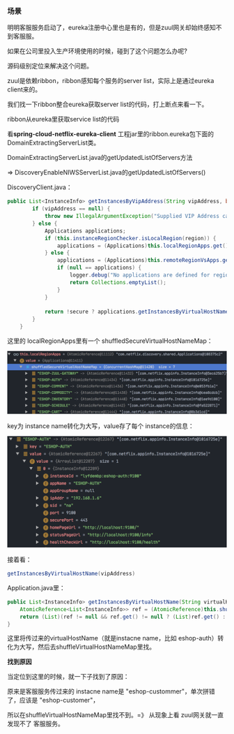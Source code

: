 ### 场景

明明客服服务启动了，eureka注册中心里也是有的，但是zuul网关却始终感知不到客服服。

如果在公司里投入生产环境使用的时候，碰到了这个问题怎么办呢?

源码级别定位来解决这个问题。

zuul是依赖ribbon，ribbon感知每个服务的server list，实际上是通过eureka client来的。

我们找一下ribbon整合eureka获取server list的代码，打上断点来看一下。

ribbon从eureka里获取service list的代码

看**spring-cloud-netflix-eureka-client** 工程jar里的ribbon.eureka包下面的DomainExtractingServerList类。

DomainExtractingServerList.java的getUpdatedListOfServers方法

 => DiscoveryEnableNIWSServerList.java的getUpdatedListOfServers()

DiscoveryClient.java：

```java
public List<InstanceInfo> getInstancesByVipAddress(String vipAddress, boolean secure, @Nullable String region) {
        if (vipAddress == null) {
            throw new IllegalArgumentException("Supplied VIP Address cannot be null");
        } else {
            Applications applications;
            if (this.instanceRegionChecker.isLocalRegion(region)) {
                applications = (Applications)this.localRegionApps.get();
            } else {
                applications = (Applications)this.remoteRegionVsApps.get(region);
                if (null == applications) {
                    logger.debug("No applications are defined for region {}, so returning an empty instance list for vip address {}.", region, vipAddress);
                    return Collections.emptyList();
                }
            }

            return !secure ? applications.getInstancesByVirtualHostName(vipAddress) : applications.getInstancesBySecureVirtualHostName(vipAddress);
        }
    }
```

这里的 localRegionApps里有一个 shuffledSecureVirtualHostNameMap：

<img src="通过分析源码来解决zuul网关无法感知客服服务的问题.assets/image-20210717191721705.png" alt="image-20210717191721705" style="zoom:50%;" />

key为 instance name转化为大写，value存了每个 instance的信息：

<img src="通过分析源码来解决zuul网关无法感知客服服务的问题.assets/image-20210717192109311.png" alt="image-20210717192109311" style="zoom:50%;" />

接着看：

```java
getInstancesByVirtualHostName(vipAddress)
```

Application.java里：

```java
public List<InstanceInfo> getInstancesByVirtualHostName(String virtualHostName) {
    AtomicReference<List<InstanceInfo>> ref = (AtomicReference)this.shuffleVirtualHostNameMap.get(virtualHostName.toUpperCase(Locale.ROOT));
    return (List)(ref != null && ref.get() != null ? (List)ref.get() : new ArrayList());
}
```

这里将传过来的virtualHostName（就是instacne name，比如 eshop-auth）转化为大写，然后去shuffleVirtualHostNameMap里找。

**找到原因**

当定位到这里的时候，就一下子找到了原因：

原来是客服服务传过来的 instacne name是 "eshop-custommer"，单次拼错了，应该是 "eshop-customer"，

所以在shuffleVirtualHostNameMap里找不到。=》 从现象上看 zuul网关就一直发现不了 客服服务。
